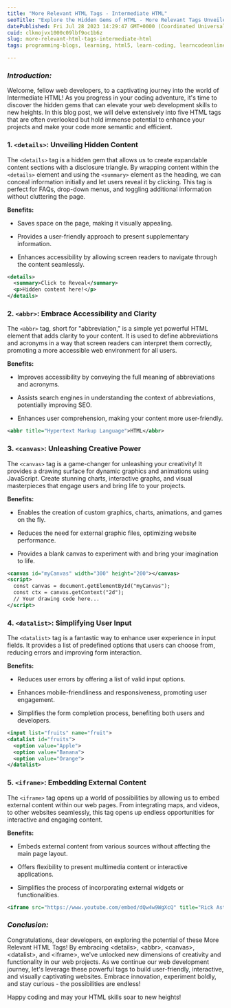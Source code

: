 ```yaml
---
title: "More Relevant HTML Tags - Intermediate HTML"
seoTitle: "Explore the Hidden Gems of HTML - More Relevant Tags Unveiled!"
datePublished: Fri Jul 28 2023 14:29:47 GMT+0000 (Coordinated Universal Time)
cuid: clkmojvx1000c09lbf9oc1b6z
slug: more-relevant-html-tags-intermediate-html
tags: programming-blogs, learning, html5, learn-coding, learncodeonline

---
```


### ***Introduction:***

Welcome, fellow web developers, to a captivating journey into the world of Intermediate HTML! As you progress in your coding adventure, it's time to discover the hidden gems that can elevate your web development skills to new heights. In this blog post, we will delve extensively into five HTML tags that are often overlooked but hold immense potential to enhance your projects and make your code more semantic and efficient.

### **1\.** `<details>`: **Unveiling Hidden Content**

The `<details>` tag is a hidden gem that allows us to create expandable content sections with a disclosure triangle. By wrapping content within the `<details>` element and using the `<summary>` element as the heading, we can conceal information initially and let users reveal it by clicking. This tag is perfect for FAQs, drop-down menus, and toggling additional information without cluttering the page.

**Benefits:**

* Saves space on the page, making it visually appealing.
    
* Provides a user-friendly approach to present supplementary information.
    
* Enhances accessibility by allowing screen readers to navigate through the content seamlessly.
    

```xml
<details>
  <summary>Click to Reveal</summary>
  <p>Hidden content here!</p>
</details>
```

### **2\.** `<abbr>`: **Embrace Accessibility and Clarity**

The `<abbr>` tag, short for "abbreviation," is a simple yet powerful HTML element that adds clarity to your content. It is used to define abbreviations and acronyms in a way that screen readers can interpret them correctly, promoting a more accessible web environment for all users.

**Benefits:**

* Improves accessibility by conveying the full meaning of abbreviations and acronyms.
    
* Assists search engines in understanding the context of abbreviations, potentially improving SEO.
    
* Enhances user comprehension, making your content more user-friendly.
    

```xml
<abbr title="Hypertext Markup Language">HTML</abbr>
```

### **3\.** `<canvas>`: Unleashing Creative Power

The `<canvas>` tag is a game-changer for unleashing your creativity! It provides a drawing surface for dynamic graphics and animations using JavaScript. Create stunning charts, interactive graphs, and visual masterpieces that engage users and bring life to your projects.

**Benefits:**

* Enables the creation of custom graphics, charts, animations, and games on the fly.
    
* Reduces the need for external graphic files, optimizing website performance.
    
* Provides a blank canvas to experiment with and bring your imagination to life.
    

```xml
<canvas id="myCanvas" width="300" height="200"></canvas>
<script>
  const canvas = document.getElementById("myCanvas");
  const ctx = canvas.getContext("2d");
  // Your drawing code here...
</script>
```

### **4\.** `<datalist>`: Simplifying User Input

The `<datalist>` tag is a fantastic way to enhance user experience in input fields. It provides a list of predefined options that users can choose from, reducing errors and improving form interaction.

**Benefits:**

* Reduces user errors by offering a list of valid input options.
    
* Enhances mobile-friendliness and responsiveness, promoting user engagement.
    
* Simplifies the form completion process, benefiting both users and developers.
    

```xml
<input list="fruits" name="fruit">
<datalist id="fruits">
  <option value="Apple">
  <option value="Banana">
  <option value="Orange">
</datalist>
```

### **5\.** `<iframe>`: Embedding External Content

The `<iframe>` tag opens up a world of possibilities by allowing us to embed external content within our web pages. From integrating maps, and videos, to other websites seamlessly, this tag opens up endless opportunities for interactive and engaging content.

**Benefits:**

* Embeds external content from various sources without affecting the main page layout.
    
* Offers flexibility to present multimedia content or interactive applications.
    
* Simplifies the process of incorporating external widgets or functionalities.
    

```xml
<iframe src="https://www.youtube.com/embed/dQw4w9WgXcQ" title="Rick Astley - Never Gonna Give You Up"></iframe>
```

### ***Conclusion:***

Congratulations, dear developers, on exploring the potential of these More Relevant HTML Tags! By embracing &lt;details&gt;, &lt;abbr&gt;, &lt;canvas&gt;, &lt;datalist&gt;, and &lt;iframe&gt;, we've unlocked new dimensions of creativity and functionality in our web projects. As we continue our web development journey, let's leverage these powerful tags to build user-friendly, interactive, and visually captivating websites. Embrace innovation, experiment boldly, and stay curious - the possibilities are endless!

Happy coding and may your HTML skills soar to new heights!